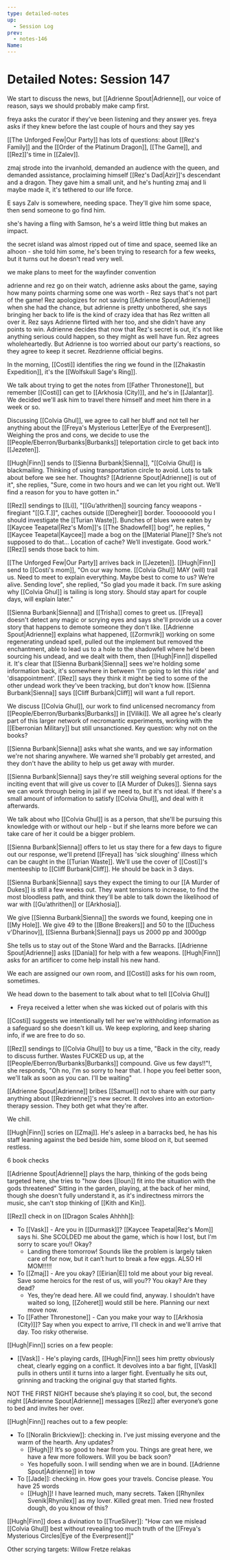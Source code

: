 ```yaml
---
type: detailed-notes
up:
  - Session Log
prev:
  - notes-146
Name:
---
```

# Detailed Notes: Session 147

We start to discuss the news, but [[Adrienne Spout|Adrienne]], our voice of reason, says we should probably make camp first. 

freya asks the curator if they've been listening and they answer yes. freya asks if they knew before the last couple of hours and they say yes

[[The Unforged Few|Our Party]] has lots of questions: about [[Rez's Family]] and the [[Order of the Platinum Dragon]], [[The Game]], and [[Rez]]'s time in [[Zalev]]. 

zmaj strode into the irvanhold, demanded an audience with the queen, and demanded assistance, proclaiming himself [[Rez's Dad|Azir]]'s descendant and a dragon. They gave him a small unit, and he's hunting zmaj and li maybe made it, it's tethered to our life force. 

E says Zalv is somewhere, needing space. They'll give him some space, then send someone to go find him. 

she's having a fling with Samson, he's a weird little thing but makes an impact. 

the secret island was almost ripped out of time and space, seemed like an alhoon - she told him some, he's been trying to research for a few weeks, but it turns out he doesn't read very well. 

we make plans to meet for the wayfinder convention 

adrienne and rez go on their watch, adrienne asks about the game, saying how many points charming some one was worth - Rez says that's not part of the game! Rez apologizes for not saving [[Adrienne Spout|Adrienne]] when she had the chance, but adrienne is pretty unbothered, she says bringing her back to life is the kind of crazy idea that has Rez written all over it. Rez says Adrienne flirted with her too, and she didn't have any points to win. Adrienne decides that now that Rez's secret is out, it's not like anything serious could happen, so they might as well have fun. Rez agrees wholeheartedly. But Adrienne is too worried about our party's reactions, so they agree to keep it secret. Rezdrienne official begins. 

In the morning, [[Costi]] identifies the ring we found in the [[Zhakastin Expedition]], it's the [[Wolfskull Sage's Ring]].

We talk about trying to get the notes from [[Father Thronestone]], but remember [[Costi]] can get to [[Arkhosia (City)]], and he's in [[Jalantar]]. We decided we'll ask him to travel there himself and meet him there in a week or so. 

Discussing [[Colvia Ghul]], we agree to call her bluff and not tell her anything about the [[Freya's Mysterious Letter|Eye of the Everpresent]]. Weighing the pros and cons, we decide to use the [[People/Eberron/Burbanks|Burbanks]] teleportation circle to get back into [[Jezeten]].

[[Hugh|Finn]] sends to [[Sienna Burbank|Sienna]], "[[Colvia Ghul]] is blackmailing. Thinking of using transportation circle to avoid. Lots to talk about before we see her. Thoughts? [[Adrienne Spout|Adrienne]] is out of it", she replies, "Sure, come in two hours and we can let you right out. We’ll find a reason for you to have gotten in."

[[Rez]] sendings to [[Li]], "[[Gu’athrithen]] sourcing fancy weapons - firegiant "[[G.T.]]", caches outside [[Deregheir]] border. Tooooooold you I should investigate the [[Turian Waste]]. Bunches of blues were eaten by [[Kaycee Teapetal|Rez's Mom]]'s [[The Shadowfell]] bog!", he replies, "[[Kaycee Teapetal|Kaycee]] made a bog on the [[Material Plane]]? She’s not supposed to do that… Location of cache? We’ll investigate. Good work." [[Rez]] sends those back to him. 

[[The Unforged Few|Our Party]] arrives back in [[Jezeten]]. [[Hugh|Finn]] send to [[Costi's mom]], "On our way home. [[Colvia Ghul]] MAY (will) trail us. Need to meet to explain everything. Maybe best to come to us? We’re alive. Sending love", she replied, "So glad you made it back. I’m sure asking why [[Colvia Ghul]] is tailing is long story. Should stay apart for couple days, will explain later."

[[Sienna Burbank|Sienna]] and [[Trisha]] comes to greet us. [[Freya]] doesn't detect any magic or scrying eyes and says she'll provide us a cover story that happens to demote someone they don't like. [[Adrienne Spout|Adrienne]] explains what happened, [[Zormvrik]] working on some regenerating undead spell, pulled out the implement but removed the enchantment, able to lead us to a hole to the shadowfell where he'd been sourcing his undead, and we dealt with them, then [[Hugh|Finn]] dispelled it. It's clear that [[Sienna Burbank|Sienna]] sees we're holding some information back, it's somewhere in between 'I'm going to let this ride' and 'disappointment'. [[Rez]] says they think it might be tied to some of the other undead work they've been tracking, but don't know how. [[Sienna Burbank|Sienna]] says [[Cliff Burbank|Cliff]] will want a full report. 

We discuss [[Colvia Ghul]], our work to find unlicensed necromancy from [[People/Eberron/Burbanks|Burbanks]] in [[Viliki]]. We all agree he's clearly part of this larger network of necromantic experiments, working with the [[Eberronian Military]] but still unsanctioned. Key question: why not on the books?

[[Sienna Burbank|Sienna]] asks what she wants, and we say information we're not sharing anywhere. We warned she'll probably get arrested, and they don't have the ability to help us get away with murder. 

[[Sienna Burbank|Sienna]] says they're still weighing several options for the inciting event that will give us cover to [[A Murder of Dukes]]. Sienna says we can work through being in jail if we need to, but it's not ideal. If there's a small amount of information to satisfy [[Colvia Ghul]], and deal with it afterwards. 

We talk about who [[Colvia Ghul]] is as a person, that she'll be pursuing this knowledge with or without our help - but if she learns more before we can take care of her it could be a bigger problem. 

[[Sienna Burbank|Sienna]] offers to let us stay there for a few days to figure out our response, we'll pretend [[Freya]] has 'sick sloughing' illness which can be caught in the [[Turian Waste]]. We'll use the cover of [[Costi]]'s menteeship to [[Cliff Burbank|Cliff]]. He should be back in 3 days. 

[[Sienna Burbank|Sienna]] says they expect the timing to our [[A Murder of Dukes]] is still a few weeks out. They want tensions to increase, to find the most bloodless path, and think they'll be able to talk down the likelihood of war with [[Gu’athrithen]] or [[Arkhosia]]. 

We give [[Sienna Burbank|Sienna]] the swords we found, keeping one in [[My Hole]]. We give 49 to the [[Bone Breakers]] and 50 to the [[Duchess v'Dharinov]], [[Sienna Burbank|Sienna]] pays us 2000 pp and 3000gp

She tells us to stay out of the Stone Ward and the Barracks. [[Adrienne Spout|Adrienne]] asks [[Dania]] for help with a few weapons. [[Hugh|Finn]] asks for an artificer to come help install his new hand. 

We each are assigned our own room, and [[Costi]] asks for his own room, sometimes.  

We head down to the basement to talk about what to tell [[Colvia Ghul]]
* Freya received a letter when she was kicked out of polaris with this 

[[Costi]] suggests we intentionally tell her we're withholding information as a safeguard so she doesn't kill us. We keep exploring, and keep sharing info, if we are free to do so. 

[[Rez]] sendings to [[Colvia Ghul]] to buy us a time, "Back in the city, ready to discuss further. Wastes FUCKED us up, at the [[People/Eberron/Burbanks|Burbanks]] compound. Give us few days!!"!, she responds, "Oh no, I'm so sorry to hear that. I hope you feel better soon, we'll talk as soon as you can. I'll be waiting" 

[[Adrienne Spout|Adrienne]] bribes [[Samuel]] not to share with our party anything about [[Rezdrienne]]'s new secret. It devolves into an extortion-therapy session. They both get what they're after. 

We chill.

[[Hugh|Finn]] scries on [[Zmaj]]. He's asleep in a barracks bed, he has his staff leaning against the bed beside him, some blood on it, but seemed restless. 

6 book checks

[[Adrienne Spout|Adrienne]] plays the harp, thinking of the gods being targeted here, she tries to "how does [[Ioun]] fit into the situation with the gods threatened" Sitting in the garden, playing, at the back of her mind, though she doesn't fully understand it, as it's indirectness mirrors the music, she can't stop thinking of [[Kith and Kin]]. 

[[Rez]] check in on [[Dragon Scales Ahhhh]]:

* To [[Vask]] - Are you in [[Durmask]]? [[Kaycee Teapetal|Rez's Mom]] says hi. She SCOLDED me about the game, which is how I lost, but I'm sorry to scare you!! Okay? 
	* Landing there tomorrow! Sounds like the problem is largely taken care of for now, but it can’t hurt to break a few eggs. ALSO HI MOM!!!!!
* To [[Zmaj]] - Are you okay? [[Eirian|E]] told me about your big reveal. Save some heroics for the rest of us, will you?? You okay? Are they dead? 
	* Yes, they’re dead here. All we could find, anyway. I shouldn’t have waited so long, [[Zoheret]] would still be here. Planning our next move now.
* To [[Father Thronestone]] - Can you make your way to [[Arkhosia (City)]]? Say when you expect to arrive, I'll check in and we'll arrive that day. Too risky otherwise. 

[[Hugh|Finn]] scries on a few people:
* [[Vask]] - He's playing cards, [[Hugh|Finn]] sees him pretty obviously cheat, clearly egging on a conflict. It devolves into a bar fight, [[Vask]] pulls in others until it turns into a larger fight. Eventually he sits out, grinning and tracking the original guy that started fights. 

NOT THE FIRST NIGHT because she’s playing it so cool, but, the second night [[Adrienne Spout|Adrienne]] messages [[Rez]] after everyone’s gone to bed and invites her over.

[[Hugh|Finn]] reaches out to a few people:
* To [[Noralin Brickview]]: checking in. I’ve just missing everyone and the warm of the hearth. Any updates? 
	* [[Hugh]]! It’s so good to hear from you. Things are great here, we have a few more followers. Will you be back soon?
	* Yes hopefully soon. I will sending when we are in bound. [[Adrienne Spout|Adrienne]] in tow
* To [[Jade]]: checking in. How goes your travels. Concise please. You have 25 words
	* [[Hugh]]! I have learned much, many secrets. Taken [[Rhynilex Svenik|Rhynilex]] as my lover. Killed great men. Tried new frosted dough, do you know of this? 

[[Hugh|Finn]] does a divination to [[TrueSilver]]: "How can we mislead [[Colvia Ghul]] best without revealing too much truth of the [[Freya's Mysterious Circles|Eye of the Everpresent]]"

Other scrying targets: Willow Fretze relakas





